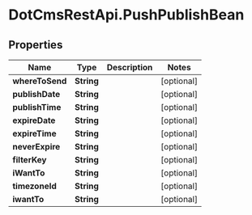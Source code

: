 # DotCmsRestApi.PushPublishBean

## Properties

Name | Type | Description | Notes
------------ | ------------- | ------------- | -------------
**whereToSend** | **String** |  | [optional] 
**publishDate** | **String** |  | [optional] 
**publishTime** | **String** |  | [optional] 
**expireDate** | **String** |  | [optional] 
**expireTime** | **String** |  | [optional] 
**neverExpire** | **String** |  | [optional] 
**filterKey** | **String** |  | [optional] 
**iWantTo** | **String** |  | [optional] 
**timezoneId** | **String** |  | [optional] 
**iwantTo** | **String** |  | [optional] 


